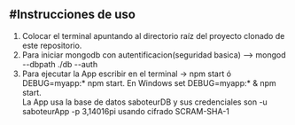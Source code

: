 #Instrucciones de uso
---
1. Colocar el terminal apuntando al directorio raíz del proyecto clonado de este repositorio.
2. Para iniciar mongodb con autentificacion(seguridad basica) —> mongod --dbpath ./db --auth
3. Para ejecutar la App escribir en el terminal -> npm start ó DEBUG=myapp:* npm start. En Windows set DEBUG=myapp:* & npm start.	
La App usa la base de datos saboteurDB y sus credenciales son -u saboteurApp -p 3,14016pi usando cifrado SCRAM-SHA-1
